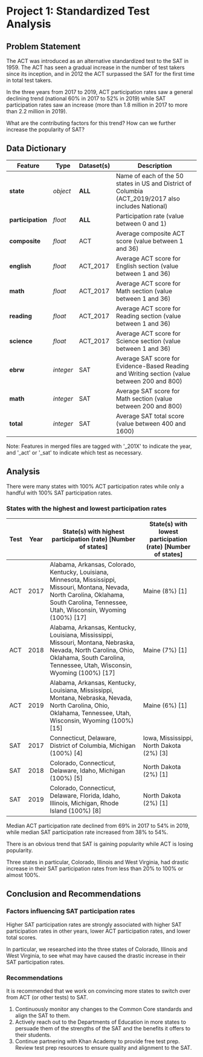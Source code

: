 # Project 1: Standardized Test Analysis

## Problem Statement
The ACT was introduced as an alternative standardized test to the SAT in 1959. The ACT has seen a gradual increase in the number of test takers since its inception, and in 2012 the ACT surpassed the SAT for the first time in total test takers.

In the three years from 2017 to 2019, ACT participation rates saw a general declining trend (national 60% in 2017 to 52% in 2019) while SAT participation rates saw an increase (more than 1.8 million in 2017 to more than 2.2 million in 2019).

What are the contributing factors for this trend? How can we further increase the popularity of SAT?

## Data Dictionary
|Feature|Type|Dataset(s)|Description|
|---|---|---|---|
|**state**|*object*|**ALL**|Name of each of the 50 states in US and District of Columbia (ACT_2019/2017 also includes National)| 
|**participation**|*float*|**ALL**|Participation rate (value between 0 and 1)|
|**composite**|*float*|ACT|Average composite ACT score (value between 1 and 36)|
|**english**|*float*|ACT_2017|Average ACT score for English section (value between 1 and 36)|
|**math**|*float*|ACT_2017|Average ACT score for Math section (value between 1 and 36)|
|**reading**|*float*|ACT_2017|Average ACT score for Reading section (value between 1 and 36)|
|**science**|*float*|ACT_2017|Average ACT score for Science section (value between 1 and 36)|
|**ebrw**|*integer*|SAT|Average SAT score for Evidence-Based Reading and Writing section (value between 200 and 800)|
|**math**|*integer*|SAT|Average SAT score for Math section (value between 200 and 800)|
|**total**|*integer*|SAT|Average SAT total score (value between 400 and 1600)|

Note: Features in merged files are tagged with '_201X' to indicate the year, and '_act' or '_sat' to indicate which test as necessary.

## Analysis
There were many states with 100% ACT participation rates while only a handful with 100% SAT participation rates. 

### States with the highest and lowest participation rates
|Test|Year|State(s) with highest participation (rate) [Number of states]|State(s) with lowest participation (rate) [Number of states]|
|---|---|---|---|
|ACT|2017|Alabama, Arkansas, Colorado, Kentucky, Louisiana, Minnesota, Mississippi, Missouri, Montana, Nevada, North Carolina, Oklahama, South Carolina, Tennessee, Utah, Wisconsin, Wyoming (100%) [17]|Maine (8%) [1]|
|ACT|2018|Alabama, Arkansas, Kentucky, Louisiana, Mississippi, Missouri, Montana, Nebraska, Nevada, North Carolina, Ohio, Oklahama, South Carolina, Tennessee, Utah, Wisconsin, Wyoming (100%) [17]|Maine (7%) [1]|
|ACT|2019|Alabama, Arkansas, Kentucky, Louisiana, Mississippi, Montana, Nebraska, Nevada, North Carolina, Ohio, Oklahama, Tennessee, Utah, Wisconsin, Wyoming (100%) [15]|Maine (6%) [1]|
|SAT|2017|Connecticut, Delaware, District of Columbia, Michigan (100%) [4]|Iowa, Mississippi, North Dakota (2%) [3]|
|SAT|2018|Colorado, Connecticut, Delaware, Idaho, Michigan (100%) [5]|North Dakota (2%) [1]|
|SAT|2019|Colorado, Connecticut, Delaware, Florida, Idaho, Illinois, Michigan, Rhode Island (100%) [8]|North Dakota (2%) [1]|

Median ACT participation rate declined from 69% in 2017 to 54% in 2019, while median SAT participation rate increased from 38% to 54%.

There is an obvious trend that SAT is gaining popularity while ACT is losing popularity.

Three states in particular, Colorado, Illinois and West Virginia, had drastic increase in their SAT participation rates from less than 20% to 100% or almost 100%.

## Conclusion and Recommendations
### Factors influencing SAT participation rates
Higher SAT participation rates are strongly associated with higher SAT participation rates in other years, lower ACT participation rates, and lower total scores.

In particular, we researched into the three states of Colorado, Illinois and West Virginia, to see what may have caused the drastic increase in their SAT participation rates. 

### Recommendations
It is recommended that we work on convincing more states to switch over from ACT (or other tests) to SAT.
1. Continuously monitor any changes to the Common Core standards and align the SAT to them.
2. Actively reach out to the Departments of Education in more states to persuade them of the strengths of the SAT and the benefits it offers to their students.
3. Continue partnering with Khan Academy to provide free test prep. Review test prep resources to ensure quality and alignment to the SAT.